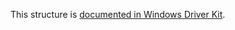 This structure is [documented in Windows Driver Kit](https://learn.microsoft.com/en-us/windows-hardware/drivers/ddi/ntifs/ns-ntifs-rtl_segment_heap_va_callbacks).
